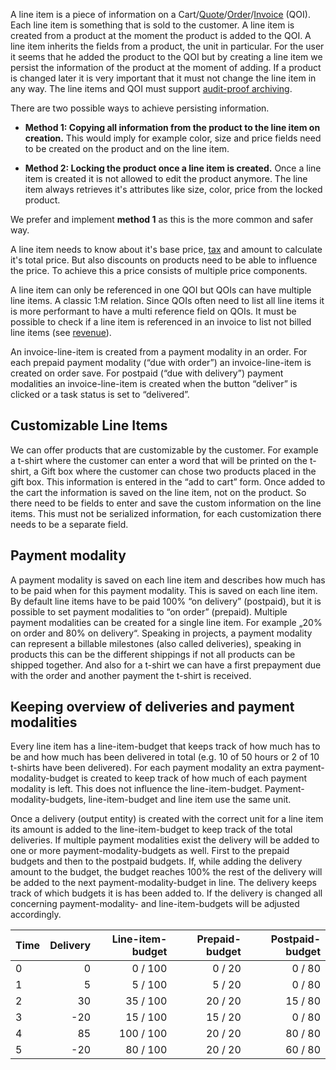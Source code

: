 A line item is a piece of information on a Cart/[Quote]()/[Order]()/[Invoice]() (QOI). Each line item is something that is sold to the customer. A line item is created from a product at the moment the product is added to the QOI. A line item inherits the fields from a product, the unit in particular. For the user it seems that he added the product to the QOI but by creating a line item we persist the information of the product at the moment of adding. If a product is changed later it is very important that it must not change the line item in any way. The line items and QOI must support [audit-proof archiving]().

There are two possible ways to achieve persisting information.

- **Method 1: Copying all information from the product to the line item on creation.** This would imply for example color, size and price fields need to be created on the product and on the line item.

- **Method 2: Locking the product once a line item is created.** Once a line item is created it is not allowed to edit the product anymore. The line item always retrieves it's attributes like size, color, price from the locked product.

We prefer and implement **method 1** as this is the more common and safer way.

A line item needs to know about it's base price, [tax]() and amount to calculate it's total price. But also discounts on products need to be able to influence the price. To achieve this a price consists of multiple price components.

A line item can only be referenced in one QOI but QOIs can have multiple line items. A classic 1:M relation. Since QOIs often need to list all line items it is more performant to have a multi reference field on QOIs. It must be possible to check if a line item is referenced in an invoice to list not billed line items (see [revenue]()).

An invoice-line-item is created from a payment modality in an order. For each prepaid payment modality (“due with order”) an invoice-line-item is created on order save. For postpaid (“due with delivery”) payment modalities an invoice-line-item is created when the button “deliver” is clicked or a task status is set to “delivered”.

##  Customizable Line Items
We can offer products that are customizable by the customer. For example a t-shirt where the customer can enter a word that will be printed on the t-shirt, a Gift box where the customer can chose two products placed in the gift box. This information is entered in the “add to cart” form. Once added to the cart the information is saved on the line item, not on the product. So there need to be fields to enter and save the custom information on the line items. This must not be serialized information, for each customization there needs to be a separate field.

##  Payment modality
A payment modality is saved on each line item and describes how much has to be paid when for this payment modality. This is saved on each line item. By default line items have to be paid 100% “on delivery” (postpaid), but it is possible to set payment modalities to “on order” (prepaid). Multiple payment modalities can be created for a single line item. For example „20% on order and 80% on delivery“. Speaking in projects, a payment modality can represent a billable milestones (also called deliveries), speaking in products this can be the different shippings if not all products can be shipped together. And also for a t-shirt we can have a first prepayment due with the order and another payment the t-shirt is received.

##  Keeping overview of deliveries and payment modalities
Every line item has a line-item-budget that keeps track of how much has to be and how much has been delivered in total (e.g. 10 of 50 hours or 2 of 10 t-shirts have been delivered). For each payment modality an extra payment-modality-budget is created to keep track of how much of each payment modality is left. This does not influence the line-item-budget. Payment-modality-budgets, line-item-budget and line item use the same unit.

Once a delivery (output entity) is created with the correct unit for a line item its amount is added to the line-item-budget to keep track of the total deliveries. If multiple payment modalities exist the delivery will be added to one or more payment-modality-budgets as well. First to the prepaid budgets and then to the postpaid budgets. If, while adding the delivery amount to the budget, the budget reaches 100% the rest of the delivery will be added to the next payment-modality-budget in line. The delivery keeps track of which budgets it is has been added to. If the delivery is changed all concerning payment-modality- and line-item-budgets will be adjusted accordingly.

| Time | Delivery | Line-item-budget | Prepaid-budget | Postpaid-budget |
|------|---------:|-----------------:|---------------:|----------------:|
| 0    |        0 |          0 / 100 |         0 / 20 |          0 / 80 |
| 1    |        5 |          5 / 100 |         5 / 20 |          0 / 80 |
| 2    |       30 |         35 / 100 |        20 / 20 |         15 / 80 |
| 3    |      -20 |         15 / 100 |        15 / 20 |          0 / 80 |
| 4    |       85 |        100 / 100 |        20 / 20 |         80 / 80 |
| 5    |      -20 |         80 / 100 |        20 / 20 |         60 / 80 |
